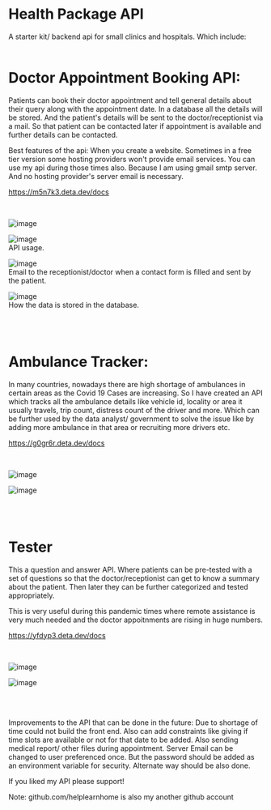 # Health Package API
A starter kit/ backend api for small clinics and hospitals. 
Which include:
 <br />
 <br />

# Doctor Appointment Booking API:

Patients can book their doctor appointment and tell general details about their query along with the appointment date.
In a database all the details will be stored. And the patient's details will be sent to the doctor/receptionist via a mail.
So that patient can be contacted later if appointment is available and further details can be contacted.

Best features of the api:
When you create a website. Sometimes in a free tier version some hosting providers won't provide email services.
You can use my api during those times also. Because I am using gmail smtp server. And no hosting provider's server email is necessary.

https://m5n7k3.deta.dev/docs

 <br />

![image](https://user-images.githubusercontent.com/73742827/132956786-1347f7a8-40ce-4a06-90b1-7f471927f95b.png)
 <br />

![image](https://user-images.githubusercontent.com/73742827/132956816-a6e06c4e-df03-44a2-bc34-a761811b4360.png)
 <br />
API usage.
 <br />

![image](https://user-images.githubusercontent.com/73742827/132956827-cf835ee4-18e1-446b-8754-3c565437e912.png)
 <br />
Email to the receptionist/doctor when a contact form is filled and sent by the patient.
 <br />

![image](https://user-images.githubusercontent.com/73742827/132956908-b246defa-86a5-45e5-ac0e-e7cf683fe361.png)
 <br />
How the data is stored in the database.
 <br />

 <br />
 <br />

# Ambulance Tracker:
In many countries, nowadays there are high shortage of ambulances in certain areas as the Covid 19 Cases are increasing.
So I have created an API which tracks all the ambulance details like vehicle id, locality or area it usually travels, trip count, distress count of the driver and more.
Which can be further used by the data analyst/ government to solve the issue like by adding more ambulance in that area or recruiting more drivers etc.

https://g0gr6r.deta.dev/docs

 <br />

![image](https://user-images.githubusercontent.com/73742827/132957063-68035266-bcb9-425d-86f9-90ba55a49532.png)
 <br />

![image](https://user-images.githubusercontent.com/73742827/132957102-c00900ae-c3cc-4c54-84e8-3a6c637501cb.png)


 <br />
 <br />

# Tester
This a question and answer API. Where patients can be pre-tested with a set of questions so that the doctor/receptionist can get to know a summary about the patient.
Then later they can be further categorized and tested appropriately.

This is very useful during this pandemic times where remote assistance is very much needed and the doctor appoitnments are rising in huge numbers.

https://yfdyp3.deta.dev/docs

 <br />

![image](https://user-images.githubusercontent.com/73742827/132957323-434a9c6d-4365-464f-94f8-c12a7cd8d15a.png)
 <br />

![image](https://user-images.githubusercontent.com/73742827/132957340-6081ee96-78a2-460f-9863-a3810ebcf69d.png)

 <br />
 <br />

Improvements to the API that can be done in the future:
Due to shortage of time could not build the front end.
Also can add constraints like giving if time slots are available or not for that date to be added.
Also sending medical report/ other files during appointment.
Server Email can be changed to user preferenced once. But the password should be added as an environment variable for security. Alternate way should be also done.

If you liked my API please support!

Note:
github.com/helplearnhome is also my another github account
